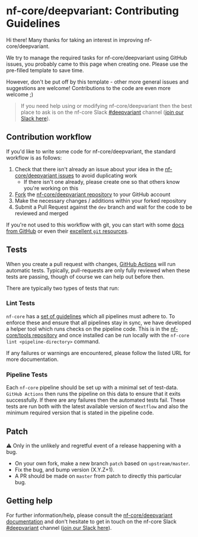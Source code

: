 # nf-core/deepvariant: Contributing Guidelines

Hi there!
Many thanks for taking an interest in improving nf-core/deepvariant.

We try to manage the required tasks for nf-core/deepvariant using GitHub issues, you probably came to this page when creating one.
Please use the pre-filled template to save time.

However, don't be put off by this template - other more general issues and suggestions are welcome!
Contributions to the code are even more welcome ;)

> If you need help using or modifying nf-core/deepvariant then the best place to ask is on the nf-core Slack [#deepvariant](https://nfcore.slack.com/channels/deepvariant) channel ([join our Slack here](https://nf-co.re/join/slack)).

## Contribution workflow

If you'd like to write some code for nf-core/deepvariant, the standard workflow is as follows:

1. Check that there isn't already an issue about your idea in the [nf-core/deepvariant issues](https://github.com/nf-core/deepvariant/issues) to avoid duplicating work
    * If there isn't one already, please create one so that others know you're working on this
2. [Fork](https://help.github.com/en/github/getting-started-with-github/fork-a-repo) the [nf-core/deepvariant repository](https://github.com/nf-core/deepvariant) to your GitHub account
3. Make the necessary changes / additions within your forked repository
4. Submit a Pull Request against the `dev` branch and wait for the code to be reviewed and merged

If you're not used to this workflow with git, you can start with some [docs from GitHub](https://help.github.com/en/github/collaborating-with-issues-and-pull-requests) or even their [excellent `git` resources](https://try.github.io/).

## Tests

When you create a pull request with changes, [GitHub Actions](https://github.com/features/actions) will run automatic tests.
Typically, pull-requests are only fully reviewed when these tests are passing, though of course we can help out before then.

There are typically two types of tests that run:

### Lint Tests

`nf-core` has a [set of guidelines](https://nf-co.re/developers/guidelines) which all pipelines must adhere to.
To enforce these and ensure that all pipelines stay in sync, we have developed a helper tool which runs checks on the pipeline code. This is in the [nf-core/tools repository](https://github.com/nf-core/tools) and once installed can be run locally with the `nf-core lint <pipeline-directory>` command.

If any failures or warnings are encountered, please follow the listed URL for more documentation.

### Pipeline Tests

Each `nf-core` pipeline should be set up with a minimal set of test-data.
`GitHub Actions` then runs the pipeline on this data to ensure that it exits successfully.
If there are any failures then the automated tests fail.
These tests are run both with the latest available version of `Nextflow` and also the minimum required version that is stated in the pipeline code.

## Patch

:warning: Only in the unlikely and regretful event of a release happening with a bug.

* On your own fork, make a new branch `patch` based on `upstream/master`.
* Fix the bug, and bump version (X.Y.Z+1).
* A PR should be made on `master` from patch to directly this particular bug.

## Getting help

For further information/help, please consult the [nf-core/deepvariant documentation](https://nf-co.re/deepvariant/docs) and don't hesitate to get in touch on the nf-core Slack [#deepvariant](https://nfcore.slack.com/channels/deepvariant) channel ([join our Slack here](https://nf-co.re/join/slack)).
